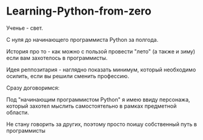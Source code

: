 # Learning-Python-from-zero
Ученье - свет.

С нуля до начинающего программиста Python за полгода.

История про то - как можно с пользой провести "лето" (а также и зиму) если вам захотелось в программисты.

Идея реппозитария - наглядно показать минимум, который необходимо осилить, если вы решили сменить профессию.

Сразу договоримся:

Под "начинающим программистом Python" я имею ввиду персонажа, который захотел мыслить самостоятельно в рамках предметной области.


Не стану говорить за других, поэтому просто поишу собственный путь в программисты






